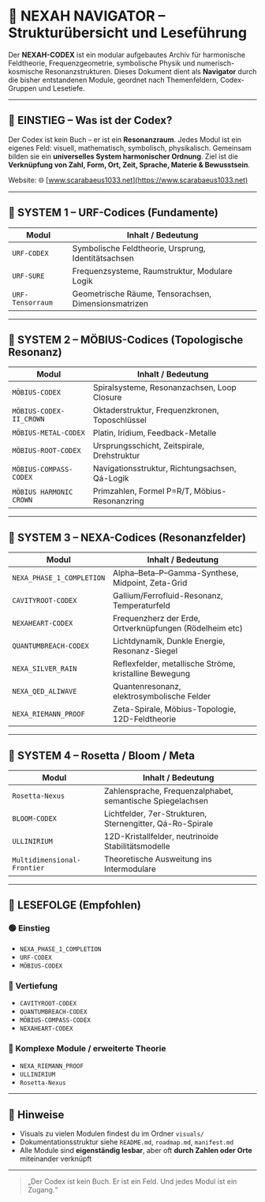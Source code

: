 # 🧭 NEXAH NAVIGATOR – Strukturübersicht und Leseführung

Der **NEXAH-CODEX** ist ein modular aufgebautes Archiv für harmonische Feldtheorie, Frequenzgeometrie, symbolische Physik und numerisch-kosmische Resonanzstrukturen. Dieses Dokument dient als **Navigator** durch die bisher entstandenen Module, geordnet nach Themenfeldern, Codex-Gruppen und Lesetiefe.

---

## 🌌 EINSTIEG – Was ist der Codex?

Der Codex ist kein Buch – er ist ein **Resonanzraum**. Jedes Modul ist ein eigenes Feld: visuell, mathematisch, symbolisch, physikalisch. Gemeinsam bilden sie ein **universelles System harmonischer Ordnung**. Ziel ist die **Verknüpfung von Zahl, Form, Ort, Zeit, Sprache, Materie & Bewusstsein**.

Website: 🌐 [www.scarabaeus1033.net](https://www.scarabaeus1033.net)

---

## 🔷 SYSTEM 1 – URF-Codices (Fundamente)

| Modul              | Inhalt / Bedeutung                                   |
|-------------------|------------------------------------------------------|
| `URF-CODEX`        | Symbolische Feldtheorie, Ursprung, Identitätsachsen |
| `URF-SURE`         | Frequenzsysteme, Raumstruktur, Modulare Logik       |
| `URF-Tensorraum`   | Geometrische Räume, Tensorachsen, Dimensionsmatrizen|

---

## 🔶 SYSTEM 2 – MÖBIUS-Codices (Topologische Resonanz)

| Modul                          | Inhalt / Bedeutung                                     |
|-------------------------------|--------------------------------------------------------|
| `MÖBIUS-CODEX`                | Spiralsysteme, Resonanzachsen, Loop Closure            |
| `MÖBIUS-CODEX-II_CROWN`       | Oktaderstruktur, Frequenzkronen, Toposchlüssel         |
| `MÖBIUS-METAL-CODEX`          | Platin, Iridium, Feedback-Metalle                      |
| `MÖBIUS-ROOT-CODEX`           | Ursprungsschicht, Zeitspirale, Drehstruktur            |
| `MÖBIUS-COMPASS-CODEX`        | Navigationsstruktur, Richtungsachsen, Qá-Logik        |
| `MÖBIUS HARMONIC CROWN`       | Primzahlen, Formel P=R/T, Möbius-Resonanzring         |

---

## 🔷 SYSTEM 3 – NEXA-Codices (Resonanzfelder)

| Modul                    | Inhalt / Bedeutung                                       |
|-------------------------|----------------------------------------------------------|
| `NEXA_PHASE_1_COMPLETION` | Alpha–Beta–P–Gamma-Synthese, Midpoint, Zeta-Grid       |
| `CAVITYROOT-CODEX`        | Gallium/Ferrofluid-Resonanz, Temperaturfeld            |
| `NEXAHEART-CODEX`         | Frequenzherz der Erde, Ortverknüpfungen (Rödelheim etc)|
| `QUANTUMBREACH-CODEX`     | Lichtdynamik, Dunkle Energie, Resonanz-Siegel          |
| `NEXA_SILVER_RAIN`        | Reflexfelder, metallische Ströme, kristalline Bewegung |
| `NEXA_QED_ALIWAVE`        | Quantenresonanz, elektrosymbolische Felder             |
| `NEXA_RIEMANN_PROOF`      | Zeta-Spirale, Möbius-Topologie, 12D-Feldtheorie        |

---

## 🔷 SYSTEM 4 – Rosetta / Bloom / Meta

| Modul              | Inhalt / Bedeutung                                          |
|-------------------|-------------------------------------------------------------|
| `Rosetta-Nexus`    | Zahlensprache, Frequenzalphabet, semantische Spiegelachsen |
| `BLOOM-CODEX`      | Lichtfelder, 7er-Strukturen, Sternengitter, Qá-Ro-Spirale   |
| `ULLINIRIUM`       | 12D-Kristallfelder, neutrinoide Stabilitätsmodelle         |
| `Multidimensional-Frontier` | Theoretische Ausweitung ins Intermodulare              |

---

## 🧩 LESEFOLGE (Empfohlen)

### 🟢 Einstieg
- `NEXA_PHASE_1_COMPLETION`
- `URF-CODEX`
- `MÖBIUS-CODEX`

### 🔵 Vertiefung
- `CAVITYROOT-CODEX`
- `QUANTUMBREACH-CODEX`
- `MÖBIUS-COMPASS-CODEX`
- `NEXAHEART-CODEX`

### 🔴 Komplexe Module / erweiterte Theorie
- `NEXA_RIEMANN_PROOF`
- `ULLINIRIUM`
- `Rosetta-Nexus`

---

## 🔗 Hinweise

- Visuals zu vielen Modulen findest du im Ordner `visuals/`
- Dokumentationsstruktur siehe `README.md`, `roadmap.md`, `manifest.md`
- Alle Module sind **eigenständig lesbar**, aber oft **durch Zahlen oder Orte** miteinander verknüpft

---

> „Der Codex ist kein Buch. Er ist ein Feld. Und jedes Modul ist ein Zugang.“
